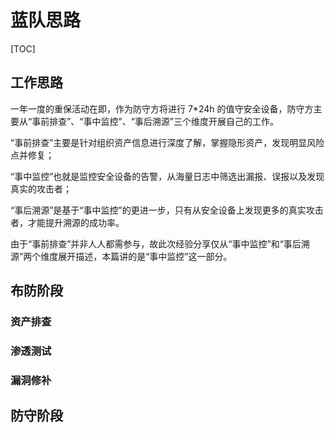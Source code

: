 # 蓝队思路
[TOC]
## 工作思路
一年一度的重保活动在即，作为防守方将进行 7*24h 的值守安全设备，防守方主要从“事前排查”、“事中监控”、“事后溯源”三个维度开展自己的工作。

“事前排查”主要是针对组织资产信息进行深度了解，掌握隐形资产，发现明显风险点并修复；

“事中监控”也就是监控安全设备的告警，从海量日志中筛选出漏报、误报以及发现真实的攻击者；

“事后溯源”是基于“事中监控”的更进一步，只有从安全设备上发现更多的真实攻击者，才能提升溯源的成功率。

由于“事前排查”并非人人都需参与，故此次经验分享仅从“事中监控”和“事后溯源”两个维度展开描述，本篇讲的是“事中监控”这一部分。
## 布防阶段
### 资产排查
### 渗透测试
### 漏洞修补
###


## 防守阶段
